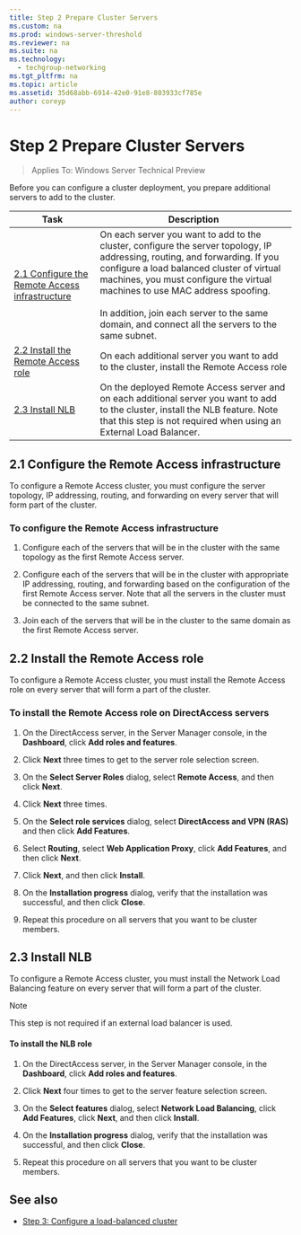 ```yaml
---
title: Step 2 Prepare Cluster Servers
ms.custom: na
ms.prod: windows-server-threshold
ms.reviewer: na
ms.suite: na
ms.technology: 
  - techgroup-networking
ms.tgt_pltfrm: na
ms.topic: article
ms.assetid: 35d68abb-6914-42e0-91e8-803933cf785e
author: coreyp
---
```

# Step 2 Prepare Cluster Servers

>Applies To: Windows Server Technical Preview

Before you can configure a cluster deployment, you prepare additional servers to add to the cluster.  
  
|Task|Description|  
|--------|---------------|  
|[2.1 Configure the Remote Access infrastructure](assetId:///586b8014-32ef-4c24-a51d-27c0b0e5dcfa#BKMK_config)|On each server you want to add to the cluster, configure the server topology, IP addressing, routing, and forwarding. If you configure a load balanced cluster of virtual machines, you must configure the virtual machines to use MAC address spoofing.<br /><br />In addition, join each server to the same domain, and connect all the servers to the same subnet.|  
|[2.2 Install the Remote Access role](assetId:///586b8014-32ef-4c24-a51d-27c0b0e5dcfa#BKMK_Install)|On each additional server you want to add to the cluster, install the Remote Access role|  
|[2.3 Install NLB](assetId:///586b8014-32ef-4c24-a51d-27c0b0e5dcfa#BKMK_NLB)|On the deployed Remote Access server and on each additional server you want to add to the cluster, install the NLB feature. Note that this step is not required when using an External Load Balancer.|  
  
## <a name="BKMK_config"></a>2.1 Configure the Remote Access infrastructure  
To configure a Remote Access cluster, you must configure the server topology, IP addressing, routing, and forwarding on every server that will form part of the cluster.  
  
### To configure the Remote Access infrastructure  
  
1.  Configure each of the servers that will be in the cluster with the same topology as the first Remote Access server.  
  
2.  Configure each of the servers that will be in the cluster with appropriate IP addressing, routing, and forwarding based on the configuration of the first Remote Access server. Note that all the servers in the cluster must be connected to the same subnet.  
  
3.  Join each of the servers that will be in the cluster to the same domain as the first Remote Access server.  
  
## <a name="BKMK_Install"></a>2.2 Install the Remote Access role  
To configure a Remote Access cluster, you must install the Remote Access role on every server that will form a part of the cluster.  
  
### To install the Remote Access role on DirectAccess servers  
  
1.  On the DirectAccess server, in the Server Manager console, in the **Dashboard**, click **Add roles and features**.  
  
2.  Click **Next** three times to get to the server role selection screen.  
  
3.  On the **Select Server Roles** dialog, select **Remote Access**, and then click **Next**.  
  
4.  Click **Next** three times.  
  
5.  On the **Select role services** dialog, select **DirectAccess and VPN (RAS)** and then click **Add Features**.  
  
6.  Select **Routing**, select **Web Application Proxy**, click **Add Features**, and then click **Next**.  
  
7. Click **Next**, and then click **Install**.  
  
8.  On the **Installation progress** dialog, verify that the installation was successful, and then click **Close**.  
  
9.  Repeat this procedure on all servers that you want to be cluster members.  
  
## <a name="BKMK_NLB"></a>2.3 Install NLB  
To configure a Remote Access cluster, you must install the Network Load Balancing feature on every server that will form a part of the cluster.  
  
> [!NOTE]  
> This step is not required if an external load balancer is used.  
  
#### To install the NLB role  
  
1.  On the DirectAccess server, in the Server Manager console, in the **Dashboard**, click **Add roles and features**.  
  
2.  Click **Next** four times to get to the server feature selection screen.  
  
3.  On the **Select features** dialog, select **Network Load Balancing**, click **Add Features**, click **Next**, and then click **Install**.  
  
4.  On the **Installation progress** dialog, verify that the installation was successful, and then click **Close**.  
  
5.  Repeat this procedure on all servers that you want to be cluster members.  
  
## <a name="BKMK_Links"></a>See also  
  
-   [Step 3: Configure a load-balanced cluster](assetId:///7a817ca0-2b4a-4476-9d28-9a63ff2453f9)  
  


